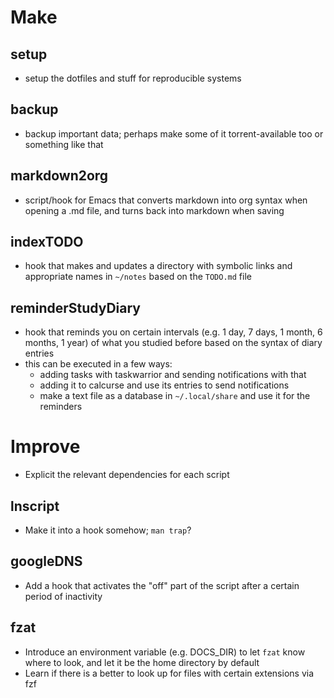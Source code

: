 # Make

## setup
- setup the dotfiles and stuff for reproducible systems

## backup
- backup important data; perhaps make some of it torrent-available too or something like that

## markdown2org
- script/hook for Emacs that converts markdown into org syntax when opening a .md file, and turns back into markdown when saving

## indexTODO
- hook that makes and updates a directory with symbolic links and appropriate names in `~/notes` based on the `TODO.md` file

## reminderStudyDiary
- hook that reminds you on certain intervals (e.g. 1 day, 7 days, 1 month, 6 months, 1 year) of what you studied before based on the syntax of diary entries
- this can be executed in a few ways:
	- adding tasks with taskwarrior and sending notifications with that
	- adding it to calcurse and use its entries to send notifications
	- make a text file as a database in `~/.local/share` and use it for the reminders

# Improve 

- Explicit the relevant dependencies for each script
 
## lnscript
- Make it into a hook somehow; `man trap`?

## googleDNS
- Add a hook that activates the "off" part of the script after a certain period of inactivity

## fzat
- Introduce an environment variable (e.g. DOCS_DIR) to let `fzat` know where to look, and let it be the home directory by default
- Learn if there is a better to look up for files with certain extensions via fzf


